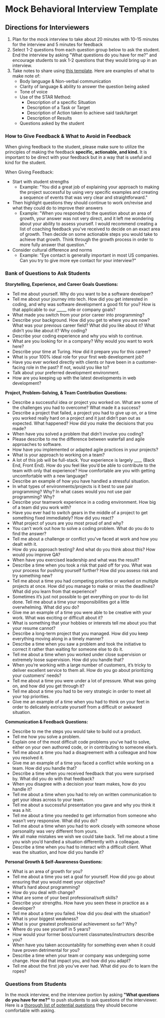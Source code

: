 # Mock Behavioral Interview Template

## Directions for Interviewers

1. Plan for the mock interview to take about 20 minutes with 10-15 minutes for the interview and 5 minutes for feedback
2. Select 1-2 questions from each question group below to ask the student. End the interview by asking "What questions do you have for me?" and encourage students to ask 1-2 questions that they would bring up in an interview.
3. Take notes to share using [this template](https://docs.google.com/document/d/1VnRQV82X9PvVt2lHOUqhp-8kR4BnamgM5vNjujnB2mk/edit?usp=sharing). Here are examples of what to make note of:
    * Body language & Non-verbal communication
    * Clarity of language & ability to answer the question being asked
    * Tone of voice
    * Use of the STAR Method:
        * Description of a specific Situation
        * Description of a Task or Target 
        * Description of Action taken to achieve said task/target
        * Description of Results
    * Questions asked by the student

### How to Give Feedback & What to Avoid in Feedback
When giving feedback to the student, please make sure to utilize the principles of making the feedback **specific, actionable, and kind.** It is important to be direct with your feedback but in a way that is useful and kind for the student.

When Giving Feedback:
* Start with student strengths
   * Example: "You did a great job of explaining your approach to making the project successful by using very specific examples and creating a sequence of events that was very clear and straightforward."
* Then highlight questions they should continue to work on/revise and what they could do to improve their answers
   * Example: "When you responded to the question about an area of growth, your answer was not very direct, and it left me wondering about your ability to assess yourself. I would recommend creating a list of coaching feedback you've received to decide on an exact area of growth. Then decide on some actionable steps you would take to achieve that growth. Think through the growth process in order to more fully answer that question."
* Consider cultural difference and norms
   * Example: "Eye contact is generally important in most US companies. Can you try to give more eye contact for your interview?"

### Bank of Questions to Ask Students
**Storytelling, Experience, and Career Goals Questions:**
* Tell me about yourself. Why do you want to be a software developer?
* Tell me about your journey into tech. How did you get interested in coding, and why was software development a good fit for you? How is that applicable to our _____ role or company goals?
* What made you switch from your prior career into programming? 
* Describe your background. How did you get to where you are now? What was your previous career field? What did you like about it? What didn’t you like about it? Why coding? 
* Describe your coding experience and why you wish to continue.
* What are you looking for in a company? Why would you want to work here?
* Describe your time at Turing. How did it prepare you for this career?
* What is your 100% ideal role for your first web development job?
* Have you ever worked directly with clients or have been in a customer-facing role in the past? If not, would you like to?
* Talk about your preferred development environment.
* How are you keeping up with the latest developments in web development?
 
**Project, Problem-Solving, & Team Contribution Questions:**
* Describe a successful idea or project you worked on. What are some of the challenges you had to overcome? What made it a success?
* Describe a project that failed, a project you had to give up on, or a time you worked really hard on a project and it just didn’t pan out as expected. What happened? How did you make the decisions that you made?
* When have you solved a problem that didn’t involve you coding?
* Please describe to me the difference between waterfall and agile approaches to software.
* How have you implemented or adapted agile practices in your projects?
* What is your approach to working on a team?
* A lot of this job will be full-stack. Your experience is largely ____ (Back End, Front End). How do you feel like you’d be able to contribute to the team with only that experience? How comfortable are you with getting uncomfortable with a new language?
* Describe an example of how you have handled a stressful situation.
* In what types of environments/projects is it best to use pair programming? Why? In what cases would you not use pair programming? Why? 
* Describe your teamwork experience in a coding environment. How big of a team did you work with?
* Have you ever had to switch gears in the middle of a project to get something fixed immediately? How did you react?
* What project of yours are you most proud of and why? 
* You can’t work out how to solve a coding problem. What do you do to find the answer?
* Tell me about a challenge or conflict you've faced at work and how you dealt with it.
* How do you approach testing? And what do you think about this? How would you improve QA?
* When have you exercised leadership and what was the result?
* Describe a time when you took a risk that paid off for you. What was your process for pushing yourself further? How did you assess risk and try something new?
* Tell me about a time you had competing priorities or worked on multiple projects at once. How did you manage to make or miss the deadlines? What did you learn from that experience? 
* Sometimes it’s just not possible to get everything on your to-do list done. Tell me about a time your responsibilities got a little overwhelming. What did you do?
* Give me an example of a time you were able to be creative with your work. What was exciting or difficult about it?
* What is something that your hobbies or interests tell me about you that your resume cannot?
* Describe a long-term project that you managed. How did you keep everything moving along in a timely manner?
* Describe a time when you saw a problem and took the initiative to correct it rather than waiting for someone else to do it.
* Tell me about a time when you worked under close supervision or extremely loose supervision. How did you handle that?
* When you’re working with a large number of customers, it’s tricky to deliver excellent service to them all. How do you go about prioritizing your customers’ needs?
* Tell me about a time you were under a lot of pressure. What was going on, and how did you get through it?
* Tell me about a time you had to be very strategic in order to meet all your top priorities.
* Give me an example of a time when you had to think on your feet in order to delicately extricate yourself from a difficult or awkward situation.

**Communication & Feedback Questions:**
* Describe to me the steps you would take to build out a product.
* Tell me how you solve a problem.
* Explain one of the most difficult code problems you’ve had to solve, either on your own authored code, or in contributing to someone else’s.
* Tell me about a time you had a disagreement with a colleague and how you resolved it.
* Give me an example of a time you faced a conflict while working on a team. How did you handle that?
* Describe a time when you received feedback that you were surprised by. What did you do with that feedback?
* When you disagree with a decision your team makes, how do you handle it?
* Tell me about a time when you had to rely on written communication to get your ideas across to your team.
* Tell me about a successful presentation you gave and why you think it was a hit.
* Tell me about a time you needed to get information from someone who wasn’t very responsive. What did you do?
* Tell me about a time when you had to work closely with someone whose personality was very different from yours.
* We all make mistakes we wish we could take back. Tell me about a time you wish you’d handled a situation differently with a colleague.
* Describe a time when you had to interact with a difficult client. What was the situation, and how did you handle it?

**Personal Growth & Self-Awareness Questions:**
* What is an area of growth for you?
* Tell me about a time you set a goal for yourself. How did you go about ensuring that you would meet your objective?
* What’s hard about programming?
* How do you deal with change?
* What are some of your best professional/soft skills?
* Describe your strengths. How have you seen these in practice as a developer?
* Tell me about a time you failed. How did you deal with the situation?
* What is your biggest weakness?
* What is your greatest professional achievement so far? Why?
* Where do you see yourself in 5 years?
* How would your former boss/current classmates/instructors describe you?
* When have you taken accountability for something even when it could have proven detrimental for you?
* Describe a time when your team or company was undergoing some change. How did that impact you, and how did you adapt?
* Tell me about the first job you’ve ever had. What did you do to learn the ropes?

### Questions from Students
In the mock interview, end the interview portion by asking **"What questions do you have for me?"** to push students to ask questions of the interviewer. Here is a [thorough list of potential questions](https://yangshun.github.io/tech-interview-handbook/questions-to-ask/) they should become comfortable with asking.
